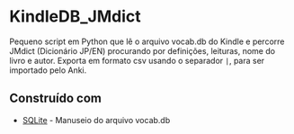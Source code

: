 # KindleDB_JMdict
Pequeno script em Python que lê o arquivo vocab.db do Kindle e percorre JMdict (Dicionário JP/EN) procurando por definições, leituras, nome do livro e autor.
Exporta em formato csv usando o separador ```|```, para ser importado pelo Anki.

## Construído com
* [SQLite](https://sqlite.org/index.html) - Manuseio do arquivo vocab.db


